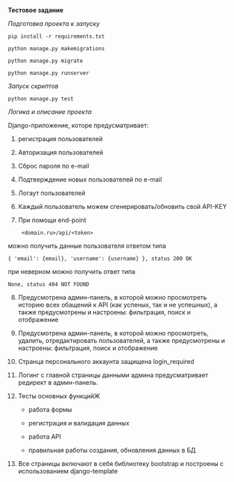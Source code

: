 **Тестовое задание**

*Подготовка проекта к запуску*

    pip install -r requirements.txt
    
    python manage.py makemigrations
    
    python manage.py migrate
    
    python manage.py runserver
    

*Запуск скриптов*

    python manage.py test
    
*Логика  и описание проекта*

  Django-приложение, которе предусматривает:
  
1. регистрация пользователей
2. Авторизация пользователей
3. Сброс пароля по e-mail
4. Подтверждение новых пользователей по e-mail
5. Логаут пользователей
6. Каждый пользователь можем сгенерировать/обновить свой API-KEY
7. При помощи end-point 

        <domain.ru>/api/<token> 
    
можно получить данные пользователя ответом типа 
    
    { 'email': {email}, 'username': {username} }, status 200 OK
    
при неверном <token> можно получить ответ типа
    
    None, status 404 NOT FOUND
    
8. Предусмотрена админ-панель, в которой можно просмотреть историю всех обащений к API 
  (как успеных, так и не успешных), а также предусмотрены и настроены: фильтрация, поиск и отображение
  
9. Предусмотрена админ-панель, в которой можно просмотреть, удалить, отредактировать пользователей,
  а также предусмотрены и настроены: фильтрация, поиск и отображение
  
10. Странца персонального аккаунта защищена login_required
  
11. Логинг с главной страницы данными админа предусматривает редирект в админ-панель.
  
12. Тесты основных функцийЖ
    
    - работа формы
    
    - регистрация и валидация данных
    
    - работа API
    
    - правильная работы создания, обновления данных в БД
    
13. Все страницы включают в себя библиотеку bootstrap и построены с использованием django-template


